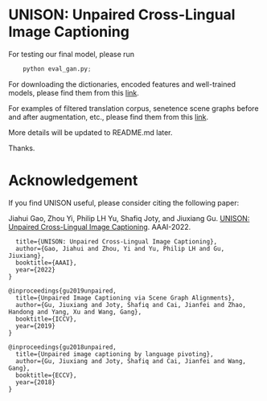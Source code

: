 # UNISON: Unpaired Cross-Lingual Image Captioning

For testing our final model, please run
```python
    python eval_gan.py;
```

For downloading the dictionaries, encoded features and well-trained models, please find them from this [link](https://drive.google.com/drive/folders/18tSNvcUU79aySd6MWV3j_zwx7dC6KVuT?usp=sharing). 

For examples of filtered translation corpus, senetence scene graphs before and after augmentation, etc., please find them from this [link](https://drive.google.com/drive/u/2/folders/1FuO5TzI8HX7fDMna9WrWJNw2dUkwVSgQ).

More details will be updated to README.md later. 

Thanks.

# Acknowledgement
If you find UNISON useful, please consider citing the following paper:

Jiahui Gao, Zhou Yi, Philip LH Yu, Shafiq Joty, and Jiuxiang Gu. [UNISON: Unpaired Cross-Lingual Image Captioning](https://www.aaai.org/AAAI22Papers/AAAI-5395.GaoJ.pdf). AAAI-2022.

```@article{gao2022unison,
  title={UNISON: Unpaired Cross-Lingual Image Captioning},
  author={Gao, Jiahui and Zhou, Yi and Yu, Philip LH and Gu, Jiuxiang},
  booktitle={AAAI},
  year={2022}
}

@inproceedings{gu2019unpaired,
  title={Unpaired Image Captioning via Scene Graph Alignments},
  author={Gu, Jiuxiang and Joty, Shafiq and Cai, Jianfei and Zhao, Handong and Yang, Xu and Wang, Gang},
  booktitle={ICCV},
  year={2019}
}

@inproceedings{gu2018unpaired,
  title={Unpaired image captioning by language pivoting},
  author={Gu, Jiuxiang and Joty, Shafiq and Cai, Jianfei and Wang, Gang},
  booktitle={ECCV},
  year={2018}
}
```
